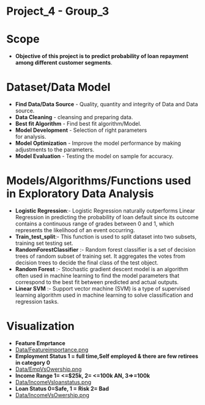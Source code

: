 
# <b>Project_4 - Group_3</b>


# <b>Scope</b>
 - <b> Objective of this project is to predict probability of loan repayment among different customer segments</b>.

 # <b>Dataset/Data Model</b>
 - <b>Find Data/Data Source</b> - Quality, quantity and integrity of Data and Data source.
- <b>Data Cleaning</b> - cleansing and preparing data.
- <b>Best fit Algorithm</b> - Find best fit algorithm/Model.
- <b>Model Development</b> - Selection of right parameters  
     for analysis.
- <b>Model Optimization</b> - Improve the model performance
     by making adjustments to the parameters.
- <b>Model Evaluation</b> - Testing the model on sample for
     accuracy.



# <b>Models/Algorithms/Functions used in Exploratory Data Analysis</b>
- <b>Logistic Regression</b>:- Logistic Regression naturally outperforms Linear Regression in predicting the probability of loan default since its outcome contains a continuous range of grades between 0 and 1, which represents the likelihood of an event occurring.
- <b>Train_test_split</b>:- This function is used to split dataset into two subsets, training set testing set. 
- <b>RandomForestClassifier</b> :- Random forest classifier is a set of decision trees of random subset of training set. It aggregates the votes from decision trees to decide the final class of the test object.
- <b>Random Forest</b> :- Stochastic gradient descent model is an algorithm often used in machine learning to find the model parameters that correspond to the best fit between predicted and actual outputs.
- <b>Linear SVM</b> :- Support vector machine (SVM) is a type of supervised learning algorithm used in machine learning to solve classification and regression tasks.

# <b>Visualization</b>
- <b>Feature Emprtance</b>
- [Data/Featureimportance.png](https://github.com/LachlanPotter33/Proj-4-Group-3/blob/7fc7935bd21740fb18e8708e867bfe4affc3f52c/Data/Featureimportance.png)
- <b>Employment Status 1 = full time,Self employed & there are few retirees in category 0</b>
- [Data/EmpVsOwership.png](https://github.com/LachlanPotter33/Proj-4-Group-3/blob/7fc7935bd21740fb18e8708e867bfe4affc3f52c/Data/EmpVsOwership.png)
- <b>Income Range 1= <=$25k, 2= <=100k AN, 3=>=100k </b>
- [Data/IncomeVsloanstatus.png](https://github.com/LachlanPotter33/Proj-4-Group-3/blob/7fc7935bd21740fb18e8708e867bfe4affc3f52c/Data/IncomeVsloanstatus.png)
- <b>Loan Status 0=Safe, 1 = Risk 2= Bad</b>
- [Data/IncomeVsOwership.png](https://github.com/LachlanPotter33/Proj-4-Group-3/blob/7fc7935bd21740fb18e8708e867bfe4affc3f52c/Data/IncomeVsOwership.png)

